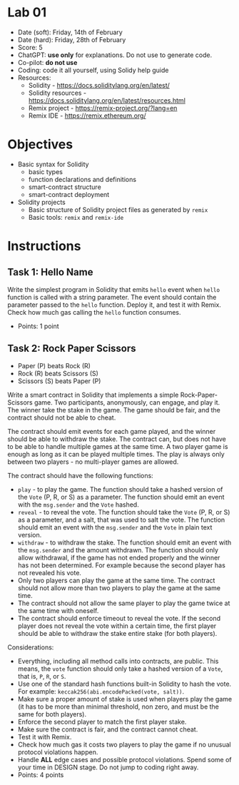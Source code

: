 # Lab 01

* Date (soft): Friday, 14th of February
* Date (hard): Friday, 28th of February
* Score: 5
* ChatGPT: **use only** for explanations. Do not use to generate code.
* Co-pilot: **do not use**
* Coding: code it all yourself, using Solidy help guide
* Resources:
   * Solidity - https://docs.soliditylang.org/en/latest/
   * Solidity resources - https://docs.soliditylang.org/en/latest/resources.html
   * Remix project - https://remix-project.org/?lang=en
   * Remix IDE - https://remix.ethereum.org/


# Objectives

* Basic syntax for Solidity
   * basic types
   * function declarations and definitions
   * smart-contract structure
   * smart-contract deployment
* Solidity projects
   * Basic structure of Solidity project files as generated by `remix`
   * Basic tools: `remix` and `remix-ide`


# Instructions

## Task 1: Hello Name

Write the simplest program in Solidity that emits `hello` event when `hello` function is called with a string parameter. 
The event should contain the parameter passed to the `hello` function.
Deploy it, and test it with Remix.
Check how much gas calling the `hello` function consumes.

* Points: 1 point


## Task 2: Rock Paper Scissors

* Paper (P) beats Rock (R)
* Rock (R) beats Scissors (S)
* Scissors (S) beats Paper (P)

Write a smart contract in Solidity that implements a simple Rock-Paper-Scissors game. Two participants, anonymously, can engage, and play it. The winner take the stake in the game. The game should be fair, and the contract should not be able to cheat.

The contract should emit events for each game played, and the winner should be able to withdraw the stake.
The contract can, but does not have to be able to handle multiple games at the same time. A two player game is enough as long as it can be played multiple times.
The play is always only between two players - no multi-player games are allowed.

The contract should have the following functions:
* `play` - to play the game. The function should take a hashed version of the `Vote` (P, R, or S) as a parameter. The function should emit an event with the `msg.sender` and the `Vote` hashed.
* `reveal` - to reveal the vote. The function should take the `Vote` (P, R, or S) as a parameter, and a salt, that was used to salt the vote. The function should emit an event with the `msg.sender` and the `Vote` in plain text version.
* `withdraw` - to withdraw the stake. The function should emit an event with the `msg.sender` and the amount withdrawn. The function should only allow withdrawal, if the game has not ended properly and the winner has not been determined. For example because the second player has not revealed his vote.
* Only two players can play the game at the same time. The contract should not allow more than two players to play the game at the same time.
* The contract should not allow the same player to play the game twice at the same time with oneself.
* The contract should enforce timeout to reveal the vote. If the second player does not reveal the vote within a certain time, the first player should be able to withdraw the stake entire stake (for both players).


Considerations:
* Everything, including all method calls into contracts, are public. This means, the `vote` function should only take a hashed version of a `Vote`, that is, `P`, `R`, or `S`.
* Use one of the standard hash functions built-in Solidity to hash the vote. For example: `keccak256(abi.encodePacked(vote, salt))`.
* Make sure a proper amount of stake is used when players play the game (it has to be more than minimal threshold, non zero, and must be the same for both players).
* Enforce the second player to match the first player stake.
* Make sure the contract is fair, and the contract cannot cheat.
* Test it with Remix.
* Check how much gas it costs two players to play the game if no unusual protocol violations happen.
* Handle **ALL** edge cases and possible protocol violations. Spend some of your time in DESIGN stage. Do not jump to coding right away.
* Points: 4 points



